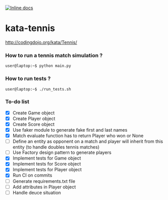 [![Inline docs](https://travis-ci.com/yoyocm/kata-tennis.svg?branch=master)](https://travis-ci.com/yoyocm/kata-tennis.svg?branch=master)

# kata-tennis
http://codingdojo.org/kata/Tennis/

### How to run a tennis match simulation ?
```console
user@laptop:~$ python main.py
```

### How to run tests ?
```console
user@laptop:~$ ./run_tests.sh
```


### To-do list
- [x] Create Game object
- [x] Create Player object
- [x] Create Score object
- [x] Use faker module to generate fake first and last names
- [x] Match evaluate function has to return Player who won or None
- [ ] Define an entity as opponent on a match and player will inherit from this entity (to handle doubles tennis matches)
- [ ] Use Factory design pattern to generate players
- [x] Implement tests for Game object
- [x] Implement tests for Score object
- [x] Implement tests for Player object
- [x] Run CI on commits
- [ ] Generate requirements.txt file
- [ ] Add attributes in Player object
- [ ] Handle deuce situation
